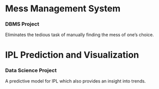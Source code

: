 # Mess Management System
### DBMS Project
Eliminates the tedious task of manually finding the mess of one’s choice.


# IPL Prediction and Visualization
### Data Science Project
A predictive model for IPL which also provides an insight into trends.

